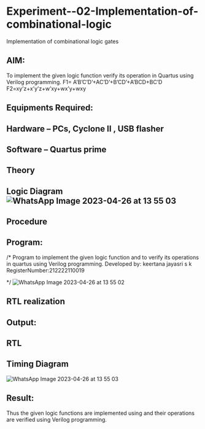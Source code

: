 # Experiment--02-Implementation-of-combinational-logic
Implementation of combinational logic gates
 
## AIM:
To implement the given logic function verify its operation in Quartus using Verilog programming.
 F1= A’B’C’D’+AC’D’+B’CD’+A’BCD+BC’D
F2=xy’z+x’y’z+w’xy+wx’y+wxy
 
 
 
## Equipments Required:
## Hardware – PCs, Cyclone II , USB flasher
## Software – Quartus prime


## Theory
 

## Logic Diagram![WhatsApp Image 2023-04-26 at 13 55 03](https://user-images.githubusercontent.com/121163440/234517690-1a6ead51-4267-47e0-bc57-918cd101c447.jpg)

## Procedure
## Program:
/*
Program to implement the given logic function and to verify its operations in quartus using Verilog programming.
Developed by: keertana jayasri s k
RegisterNumber:212222110019

*/
![WhatsApp Image 2023-04-26 at 13 55 02](https://user-images.githubusercontent.com/121163440/234516823-990d8245-813c-43fc-b04a-1388b670abcf.jpg)

## RTL realization

## Output:
## RTL
## Timing Diagram
![WhatsApp Image 2023-04-26 at 13 55 03](https://user-images.githubusercontent.com/121163440/234517293-c8483a4a-32ed-4eb6-ae3f-4db3bc77b826.jpg)

## Result:
Thus the given logic functions are implemented using  and their operations are verified using Verilog programming.
